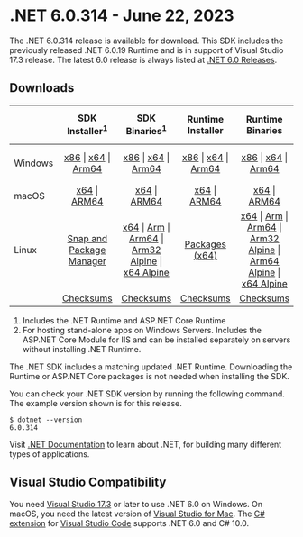# .NET 6.0.314 - June 22, 2023

The .NET 6.0.314 release is available for download. This SDK includes the previously released .NET 6.0.19 Runtime and is in support of Visual Studio 17.3 release. The latest 6.0 release is always listed at [.NET 6.0 Releases](../README.md).

## Downloads

|           | SDK Installer<sup>1</sup>                        | SDK Binaries<sup>1</sup>                 | Runtime Installer                                        | Runtime Binaries                                 | ASP.NET Core Runtime           |Windows Desktop Runtime          |
| --------- | :------------------------------------------:     | :----------------------:                 | :---------------------------:                            | :-------------------------:                      | :-----------------:            | :-----------------:            |
| Windows   | [x86][dotnet-sdk-win-x86.exe] \| [x64][dotnet-sdk-win-x64.exe] \| [Arm64][dotnet-sdk-win-arm64.exe] | [x86][dotnet-sdk-win-x86.zip] \| [x64][dotnet-sdk-win-x64.zip] \|  [Arm64][dotnet-sdk-win-arm64.zip] | [x86][dotnet-runtime-win-x86.exe] \| [x64][dotnet-runtime-win-x64.exe] \| [Arm64][dotnet-runtime-win-arm64.exe] | [x86][dotnet-runtime-win-x86.zip] \| [x64][dotnet-runtime-win-x64.zip] \| [Arm64][dotnet-runtime-win-arm64.zip] | [x86][aspnetcore-runtime-win-x86.exe] \| [x64][aspnetcore-runtime-win-x64.exe] \|<br/> [Hosting Bundle][dotnet-hosting-win.exe]<sup>2</sup> | [x86][windowsdesktop-runtime-win-x86.exe] \| [x64][windowsdesktop-runtime-win-x64.exe] \| [Arm64][windowsdesktop-runtime-win-arm64.exe] |
| macOS     | [x64][dotnet-sdk-osx-x64.pkg] \| [ARM64][dotnet-sdk-osx-arm64.pkg] | [x64][dotnet-sdk-osx-x64.tar.gz] \| [ARM64][dotnet-sdk-osx-arm64.tar.gz]  | [x64][dotnet-runtime-osx-x64.pkg] \| [ARM64][dotnet-runtime-osx-arm64.pkg] | [x64][dotnet-runtime-osx-x64.tar.gz] \| [ARM64][dotnet-runtime-osx-arm64.tar.gz]| [x64][aspnetcore-runtime-osx-x64.tar.gz] \| [ARM64][aspnetcore-runtime-osx-arm64.tar.gz] | - |<sup>1</sup>
| Linux     |  [Snap and Package Manager](../install-linux.md)  | [x64][dotnet-sdk-linux-x64.tar.gz] \| [Arm][dotnet-sdk-linux-arm.tar.gz]  \| [Arm64][dotnet-sdk-linux-arm64.tar.gz] \| [Arm32 Alpine][dotnet-sdk-linux-musl-arm.tar.gz]  \| [x64 Alpine][dotnet-sdk-linux-musl-x64.tar.gz] | [Packages (x64)][linux-packages] | [x64][dotnet-runtime-linux-x64.tar.gz] \| [Arm][dotnet-runtime-linux-arm.tar.gz] \| [Arm64][dotnet-runtime-linux-arm64.tar.gz] \| [Arm32 Alpine][dotnet-runtime-linux-musl-arm.tar.gz] \| [Arm64 Alpine][dotnet-runtime-linux-musl-arm64.tar.gz] \| [x64 Alpine][dotnet-runtime-linux-musl-x64.tar.gz]  | [x64][aspnetcore-runtime-linux-x64.tar.gz]<sup>1</sup>  \| [Arm][aspnetcore-runtime-linux-arm.tar.gz]<sup>1</sup> \| [Arm64][aspnetcore-runtime-linux-arm64.tar.gz]<sup>1</sup> \| [x64 Alpine][aspnetcore-runtime-linux-musl-x64.tar.gz] | - | <sup>1</sup> |
|  | [Checksums][checksums-sdk]                             | [Checksums][checksums-sdk]                                      | [Checksums][checksums-runtime]                             | [Checksums][checksums-runtime]  | [Checksums][checksums-runtime]  | [Checksums][checksums-runtime]

1. Includes the .NET Runtime and ASP.NET Core Runtime
2. For hosting stand-alone apps on Windows Servers. Includes the ASP.NET Core Module for IIS and can be installed separately on servers without installing .NET Runtime.

The .NET SDK includes a matching updated .NET Runtime. Downloading the Runtime or ASP.NET Core packages is not needed when installing the SDK.

You can check your .NET SDK version by running the following command. The example version shown is for this release.

```console
$ dotnet --version
6.0.314
```
Visit [.NET Documentation](https://learn.microsoft.com/dotnet/core/) to learn about .NET, for building many different types of applications.

## Visual Studio Compatibility

You need [Visual Studio 17.3](https://visualstudio.microsoft.com) or later to use .NET 6.0 on Windows. On macOS, you need the latest version of [Visual Studio for Mac](https://visualstudio.microsoft.com/vs/mac/). The [C# extension](https://code.visualstudio.com/docs/languages/dotnet) for [Visual Studio Code](https://code.visualstudio.com/) supports .NET 6.0 and C# 10.0.

[blob-runtime]: https://dotnetcli.blob.core.windows.net/dotnet/Runtime/
[blob-sdk]: https://dotnetcli.blob.core.windows.net/dotnet/Sdk/
[release-notes]: 6.0.314.md

[checksums-runtime]: https://dotnetcli.blob.core.windows.net/dotnet/checksums/6.0.19-sha.txt
[checksums-sdk]: https://dotnetcli.blob.core.windows.net/dotnet/checksums/6.0.19-sha.txt

[linux-install]: https://learn.microsoft.com/dotnet/core/install/linux

[dotnet-blog]:  https://devblogs.microsoft.com/dotnet/june-2023-updates/
[aspnet-blog]: https://devblogs.microsoft.com/dotnet/announcing-asp-net-core-in-net-6/
[maui-blog]: https://devblogs.microsoft.com/dotnet/update-on-dotnet-maui/

[linux-packages]: ../install-linux.md

[//]: # ( Runtime 6.0.19)
[dotnet-runtime-linux-arm.tar.gz]: https://download.visualstudio.microsoft.com/download/pr/9dc8a595-02f9-4b64-8cae-64e0ffe796b1/72a09d9ffa2c262d3c25869d58139c50/dotnet-runtime-6.0.19-linux-arm.tar.gz
[dotnet-runtime-linux-arm64.tar.gz]: https://download.visualstudio.microsoft.com/download/pr/5428b024-2cca-483c-b103-429b04611e0c/8db2a6abdd0abbb00714d700e8acccd8/dotnet-runtime-6.0.19-linux-arm64.tar.gz
[dotnet-runtime-linux-musl-arm.tar.gz]: https://download.visualstudio.microsoft.com/download/pr/4631c3dc-6d9a-4bf8-9330-daa3b4d27c61/0767424e61f009bb732c5393aff8e68c/dotnet-runtime-6.0.19-linux-musl-arm.tar.gz
[dotnet-runtime-linux-musl-arm64.tar.gz]: https://download.visualstudio.microsoft.com/download/pr/7f428c2d-da2f-4e9e-b31d-01ecdb4d5b3d/b89c587ad37ae0e7c0c0dd7824864a30/dotnet-runtime-6.0.19-linux-musl-arm64.tar.gz
[dotnet-runtime-linux-musl-x64.tar.gz]: https://download.visualstudio.microsoft.com/download/pr/4780d634-1f74-4b40-8e3d-b96a1a9d5d53/24e802749d95e554853f2faf108a1a2e/dotnet-runtime-6.0.19-linux-musl-x64.tar.gz
[dotnet-runtime-linux-x64.tar.gz]: https://download.visualstudio.microsoft.com/download/pr/59b2fb63-9075-4ee8-9120-d6d048226aa0/fe92c70fec406174fa2585c9b668900b/dotnet-runtime-6.0.19-linux-x64.tar.gz
[dotnet-runtime-osx-arm64.pkg]: https://download.visualstudio.microsoft.com/download/pr/8cd3fd9e-2c74-4315-b4e3-0906a03d7a5c/2c46a2a3a2329d1bfd79cbb70bbdc745/dotnet-runtime-6.0.19-osx-arm64.pkg
[dotnet-runtime-osx-arm64.tar.gz]: https://download.visualstudio.microsoft.com/download/pr/9e22fdfd-02df-4b83-ae80-933ab45da241/678caea6e30c0c4673f398cd42288f2f/dotnet-runtime-6.0.19-osx-arm64.tar.gz
[dotnet-runtime-osx-x64.pkg]: https://download.visualstudio.microsoft.com/download/pr/a2b0f1f9-40e3-44e1-b6b9-540c6ad255ec/e4653ed21ab749761efba07725d8f75a/dotnet-runtime-6.0.19-osx-x64.pkg
[dotnet-runtime-osx-x64.tar.gz]: https://download.visualstudio.microsoft.com/download/pr/a9559a9f-3e72-4fde-bc55-b5fd2260ad5f/f501dba0830e7cfdbf73c7d9780abaac/dotnet-runtime-6.0.19-osx-x64.tar.gz
[dotnet-runtime-win-arm64.exe]: https://download.visualstudio.microsoft.com/download/pr/88bca6d6-e24d-4364-b4ac-7f4e4455f316/bdf7bdc5a28a186c6c60fdcf8c427bc2/dotnet-runtime-6.0.19-win-arm64.exe
[dotnet-runtime-win-arm64.zip]: https://download.visualstudio.microsoft.com/download/pr/d755fd4f-76b5-4d1e-81f2-e8c9ebd17ca4/2937ddb3d0cdf26e8848ef06fae5e2fc/dotnet-runtime-6.0.19-win-arm64.zip
[dotnet-runtime-win-x64.exe]: https://download.visualstudio.microsoft.com/download/pr/7bb7f85b-9bf0-4c6f-b3e4-a3832720f162/73e280cfd7f686c34748e0bf98d879c7/dotnet-runtime-6.0.19-win-x64.exe
[dotnet-runtime-win-x64.zip]: https://download.visualstudio.microsoft.com/download/pr/58015aef-fae1-4dbc-9fb4-7c235788dad1/04539902bbd6cdffcefe562468475621/dotnet-runtime-6.0.19-win-x64.zip
[dotnet-runtime-win-x86.exe]: https://download.visualstudio.microsoft.com/download/pr/6b04af90-1760-4f04-93bc-548cc03f1d4b/1479bfb3a68bd45bdce774e18449fe6c/dotnet-runtime-6.0.19-win-x86.exe
[dotnet-runtime-win-x86.zip]: https://download.visualstudio.microsoft.com/download/pr/3147c711-9d16-4bf0-9f67-e34df5290fba/8645ee7ba2a607e7f286c933414d651e/dotnet-runtime-6.0.19-win-x86.zip

[//]: # ( WindowsDesktop 6.0.19)
[windowsdesktop-runtime-win-arm64.exe]: https://download.visualstudio.microsoft.com/download/pr/84d9dca1-78f0-4f4f-b9ff-314beaf5873d/43b7293b597cbb02d112709810766a50/windowsdesktop-runtime-6.0.19-win-arm64.exe
[windowsdesktop-runtime-win-arm64.zip]: https://download.visualstudio.microsoft.com/download/pr/40e3c6f8-1743-4577-a561-2639b81ef98e/64a7cc22c13620c9291562330871a3ac/windowsdesktop-runtime-6.0.19-win-arm64.zip
[windowsdesktop-runtime-win-x64.exe]: https://download.visualstudio.microsoft.com/download/pr/30841ca9-5538-40c3-9022-d1ba1e69f6e8/aa94715bc3d74ee0b2e27de757ef0cdb/windowsdesktop-runtime-6.0.19-win-x64.exe
[windowsdesktop-runtime-win-x64.zip]: https://download.visualstudio.microsoft.com/download/pr/9de1b638-6a4c-48b6-ac5d-13571defc5fd/9361bcd30e8935f89fbe629574a932e5/windowsdesktop-runtime-6.0.19-win-x64.zip
[windowsdesktop-runtime-win-x86.exe]: https://download.visualstudio.microsoft.com/download/pr/1a0e6cd8-4c5b-4a25-8da6-6985792c5cad/aea270b977828772087496b7b073f383/windowsdesktop-runtime-6.0.19-win-x86.exe
[windowsdesktop-runtime-win-x86.zip]: https://download.visualstudio.microsoft.com/download/pr/e70f3c3a-6bd7-44a4-999e-1fd46483c930/8640bc06ad2d699672bc56d070c248e9/windowsdesktop-runtime-6.0.19-win-x86.zip

[//]: # ( ASP 6.0.19)
[aspnetcore-runtime-linux-arm.tar.gz]: https://download.visualstudio.microsoft.com/download/pr/f33d9dc8-1f77-48dc-89f5-8f691038d629/90926d8575953228ee5271530e08b595/aspnetcore-runtime-6.0.19-linux-arm.tar.gz
[aspnetcore-runtime-linux-arm64.tar.gz]: https://download.visualstudio.microsoft.com/download/pr/86b5e7ea-d316-4b44-a543-95cbfeafadd9/7e7b8ed4c007d9290c2099b5bcd144af/aspnetcore-runtime-6.0.19-linux-arm64.tar.gz
[aspnetcore-runtime-linux-musl-arm.tar.gz]: https://download.visualstudio.microsoft.com/download/pr/f77f31ba-21d4-4046-82ba-e1a11a61a544/646f48aea6c74b7b5d1f01b4467df073/aspnetcore-runtime-6.0.19-linux-musl-arm.tar.gz
[aspnetcore-runtime-linux-musl-arm64.tar.gz]: https://download.visualstudio.microsoft.com/download/pr/c5141d1f-21ea-44ee-a145-8d9100b8fdba/a2a249684271a9b06a34a6bf5bf17c92/aspnetcore-runtime-6.0.19-linux-musl-arm64.tar.gz
[aspnetcore-runtime-linux-musl-x64.tar.gz]: https://download.visualstudio.microsoft.com/download/pr/2849b6c4-9083-4642-897b-3be1e801b2b7/618b0bad6d79c1d355b8146243b320fe/aspnetcore-runtime-6.0.19-linux-musl-x64.tar.gz
[aspnetcore-runtime-linux-x64.tar.gz]: https://download.visualstudio.microsoft.com/download/pr/fb0913f6-79a8-40b6-b604-bda42b60d0c2/eb98e78d3d75c16326a54cd0277b5406/aspnetcore-runtime-6.0.19-linux-x64.tar.gz
[aspnetcore-runtime-osx-arm64.tar.gz]: https://download.visualstudio.microsoft.com/download/pr/af7c7c1e-4bcc-494e-b454-fcca9577426f/53d486a54766bc79208f72bb60beda29/aspnetcore-runtime-6.0.19-osx-arm64.tar.gz
[aspnetcore-runtime-osx-x64.tar.gz]: https://download.visualstudio.microsoft.com/download/pr/ff5fcf0c-64a2-4b7c-a406-06ac6e0369ec/7edc4ca9309235eb554cfd580aa6ca37/aspnetcore-runtime-6.0.19-osx-x64.tar.gz
[aspnetcore-runtime-win-arm64.zip]: https://download.visualstudio.microsoft.com/download/pr/11e186bf-c8ad-460d-92d9-d8dacb5196dc/92b79b009fadcebb4c4190cacf51ca87/aspnetcore-runtime-6.0.19-win-arm64.zip
[aspnetcore-runtime-win-x64.exe]: https://download.visualstudio.microsoft.com/download/pr/1cda6855-cc0d-44fa-9f02-250d306b4216/6ca1bcf300507edfa2036f91c1545b11/aspnetcore-runtime-6.0.19-win-x64.exe
[aspnetcore-runtime-win-x64.zip]: https://download.visualstudio.microsoft.com/download/pr/89d0c41b-b6af-4ac7-8317-7cac46228b43/64d3662e38107f573c1283c976ddaaed/aspnetcore-runtime-6.0.19-win-x64.zip
[aspnetcore-runtime-win-x86.exe]: https://download.visualstudio.microsoft.com/download/pr/599e1299-1f44-480e-be40-2dd660cb3fe2/83075b238d26aac63519fad9b01002c8/aspnetcore-runtime-6.0.19-win-x86.exe
[aspnetcore-runtime-win-x86.zip]: https://download.visualstudio.microsoft.com/download/pr/c19b7e9b-9a7d-4018-88c1-672850bbc02c/71d8d9621113e8c12dadf8d9c4f1382c/aspnetcore-runtime-6.0.19-win-x86.zip
[dotnet-hosting-win.exe]: https://download.visualstudio.microsoft.com/download/pr/6e855d0c-464a-4ade-b92f-2ba604e68897/cb3b140bdf36b5bc16efc49787028cb8/dotnet-hosting-6.0.19-win.exe

[//]: # ( SDK 6.0.314)
[dotnet-sdk-linux-arm.tar.gz]: https://download.visualstudio.microsoft.com/download/pr/b4a47f6e-4711-4752-b934-9beb01bf1a35/0e8f8ee51e4b88d2c7faae1e199ff868/dotnet-sdk-6.0.314-linux-arm.tar.gz
[dotnet-sdk-linux-arm64.tar.gz]: https://download.visualstudio.microsoft.com/download/pr/7cb8491c-3ac6-4a69-b48c-9e3987d522d5/1b64bb4ff16db1d2f625352898f223c8/dotnet-sdk-6.0.314-linux-arm64.tar.gz
[dotnet-sdk-linux-musl-arm.tar.gz]: https://download.visualstudio.microsoft.com/download/pr/1e2c65df-a36f-4543-a0b6-52a206ff75c0/2e09cc151aa1bcf9b5cbcf21c13b0b31/dotnet-sdk-6.0.314-linux-musl-arm.tar.gz
[dotnet-sdk-linux-musl-arm64.tar.gz]: https://download.visualstudio.microsoft.com/download/pr/f35512e0-d03b-4626-be65-986e323c4949/20a3525f05d55b0bb0b2bd0097cfa9d2/dotnet-sdk-6.0.314-linux-musl-arm64.tar.gz
[dotnet-sdk-linux-musl-x64.tar.gz]: https://download.visualstudio.microsoft.com/download/pr/2b581f04-ad9d-4400-a9de-883316f17eaf/09778936f4cdf0576656d212a838db56/dotnet-sdk-6.0.314-linux-musl-x64.tar.gz
[dotnet-sdk-linux-x64.tar.gz]: https://download.visualstudio.microsoft.com/download/pr/d62196a2-33a6-4a89-b4ec-b4340d251ef1/6c7bc97e57f8100e05593dc57cfc331b/dotnet-sdk-6.0.314-linux-x64.tar.gz
[dotnet-sdk-osx-arm64.pkg]: https://download.visualstudio.microsoft.com/download/pr/925e8b2d-03f4-4817-8332-29e0e91a0d2c/09ed04d56239d11e5375feb63c28e70c/dotnet-sdk-6.0.314-osx-arm64.pkg
[dotnet-sdk-osx-arm64.tar.gz]: https://download.visualstudio.microsoft.com/download/pr/b5fa4aab-9276-4658-ae39-912378c73448/1e9cc82197b7b21ce2b6f42da969bb97/dotnet-sdk-6.0.314-osx-arm64.tar.gz
[dotnet-sdk-osx-x64.pkg]: https://download.visualstudio.microsoft.com/download/pr/b0898b5c-8997-40d9-9751-380fc0135f77/5cb1e8575b997c7b9b807da441d29f06/dotnet-sdk-6.0.314-osx-x64.pkg
[dotnet-sdk-osx-x64.tar.gz]: https://download.visualstudio.microsoft.com/download/pr/5409f71a-b66d-4ca1-99d0-3505154bd565/8dc3f0fa6d635a7a9ac1ce97749e1a5a/dotnet-sdk-6.0.314-osx-x64.tar.gz
[dotnet-sdk-win-arm64.exe]: https://download.visualstudio.microsoft.com/download/pr/a55f34cb-130b-4fdd-b926-de8f70456e78/79b8c30ab337f05ec9b17b1e72e7b8d4/dotnet-sdk-6.0.314-win-arm64.exe
[dotnet-sdk-win-arm64.zip]: https://download.visualstudio.microsoft.com/download/pr/1b3681a0-a128-4aca-9211-57dd0ae30195/7e6ba53921f8f920496ef8e4c35427b4/dotnet-sdk-6.0.314-win-arm64.zip
[dotnet-sdk-win-x64.exe]: https://download.visualstudio.microsoft.com/download/pr/df2733ca-0bb1-446e-bb42-627463d14338/3ffdef071aa0c7de78d7ea04ab96c0cf/dotnet-sdk-6.0.314-win-x64.exe
[dotnet-sdk-win-x64.zip]: https://download.visualstudio.microsoft.com/download/pr/e0e5a5d8-606b-4656-8d6e-b2ae0b36603a/c76ed9839c51c925fef925f0e6fad673/dotnet-sdk-6.0.314-win-x64.zip
[dotnet-sdk-win-x86.exe]: https://download.visualstudio.microsoft.com/download/pr/cdaaf5c8-fed8-4878-95b5-c148d8250180/48bed5fd7a5fb2f6a466190259fe76a0/dotnet-sdk-6.0.314-win-x86.exe
[dotnet-sdk-win-x86.zip]: https://download.visualstudio.microsoft.com/download/pr/7a515a69-f37c-4fce-b80e-8db565deeb9e/90fd1282e247a962e4ea995e292b9c82/dotnet-sdk-6.0.314-win-x86.zip
